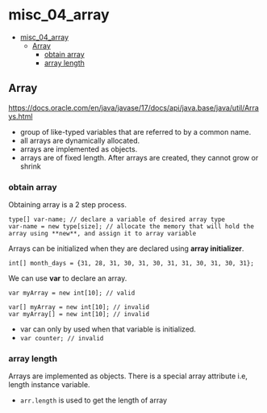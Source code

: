 # misc_04_array

<!-- TOC -->
* [misc_04_array](#misc_04_array)
  * [Array](#array)
    * [obtain array](#obtain-array)
    * [array length](#array-length)
<!-- TOC -->

## Array
https://docs.oracle.com/en/java/javase/17/docs/api/java.base/java/util/Arrays.html

- group of like-typed variables that are referred to by a common name.
- all arrays are dynamically allocated.
- arrays are implemented as objects.
- arrays are of fixed length. After arrays are created, they cannot grow or shrink

### obtain array
Obtaining array is a 2 step process.
```
type[] var-name; // declare a variable of desired array type
var-name = new type[size]; // allocate the memory that will hold the array using **new**, and assign it to array variable
```

Arrays can be initialized when they are declared using **array initializer**.
```
int[] month_days = {31, 28, 31, 30, 31, 30, 31, 31, 30, 31, 30, 31};
```

We can use **var** to declare an array.
```
var myArray = new int[10]; // valid

var[] myArray = new int[10]; // invalid
var myArray[] = new int[10]; // invalid
```
- var can only by used when that variable is initialized. 
- `var counter; // invalid`

### array length
Arrays are implemented as objects. There is a special array attribute i.e, length instance variable.
- `arr.length` is used to get the length of array